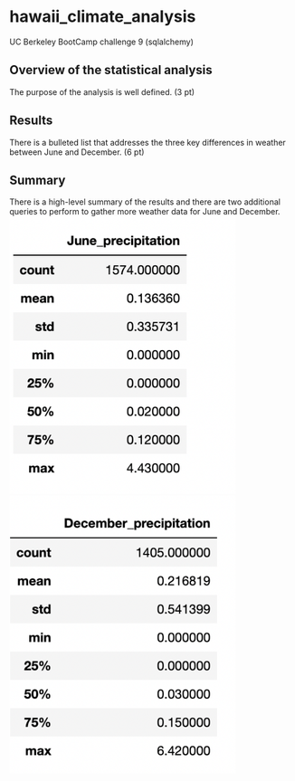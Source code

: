 # hawaii_climate_analysis
UC Berkeley BootCamp challenge 9 (sqlalchemy)


## Overview of the statistical analysis

The purpose of the analysis is well defined. (3 pt)

## Results

There is a bulleted list that addresses the three key differences in weather between June and December. (6 pt)

## Summary

There is a high-level summary of the results and there are two additional queries to perform to gather more weather data for June and December. 
<img src="https://github.com/ArmineKhanan/hawaii_climate_analysis/blob/main/images/June%20prcp.png" width ="400"> <img src="https://github.com/ArmineKhanan/hawaii_climate_analysis/blob/main/images/December%20prcp.png" width="400" />
